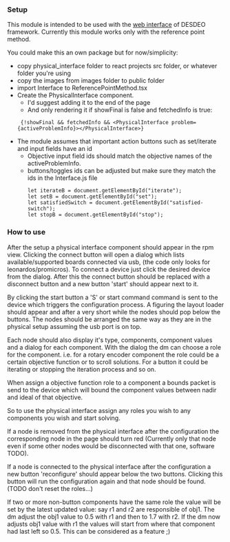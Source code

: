 ### Setup
This module is intended to be used with the [web interface](https://github.com/gialmisi/desdeo-frontend) of DESDEO framework. Currently this module works only with the reference point method.

You could make this an own package but for now/simplicity:
* copy physical_interface folder to react projects src folder, or whatever folder you're using
* copy the images from images folder to public folder
* import Interface to ReferencePointMethod.tsx 
* Create the PhysicalInterface component.
    * I'd suggest adding it to the end of the page
    * And only rendering it if showFinal is false and fetchedInfo is true: 
    ```
     {!showFinal && fetchedInfo && <PhysicalInterface problem={activeProblemInfo}></PhysicalInterface>}
     ```
* The module assumes that important action buttons such as set/iterate and input fields have an id
    * Objective input field ids should match the objective names of the activeProblemInfo.
    * buttons/toggles ids can be adjusted but make sure they match the ids in the Interface.js file
        ```
        let iterateB = document.getElementById("iterate");
        let setB = document.getElementById("set");
        let satisfiedSwitch = document.getElementById("satisfied-switch");
        let stopB = document.getElementById("stop");
        ```



### How to use

After the setup a physical interface component should appear in the rpm view. Clicking the connect button will open a dialog which lists available/supported boards connected via usb, (the code only looks for leonardos/promicros). To connect a device just click the desired device from the dialog. After this the connect button should be replaced with a disconnect button and a new button 'start' should appear next to it. 

By clicking the start button a 'S' or start command command is sent to the device which triggers the configuration process. A figuring the layout loader should appear and after a very short while the nodes should pop below the buttons. The nodes should be arranged the same way as they are in the physical setup assuming the usb port is on top.

Each node should also display it's type, components, component values and a dialog for each component. With the dialog the dm can choose a role for the component. i.e. for a rotary encoder component the role could be a certain objective function or to scroll solutions. For a button it could be iterating or stopping the iteration process and so on.

When assign a objective function role to a component a bounds packet is send to the device which will bound the component values between nadir and ideal of that objective.

So to use the physical interface assign any roles you wish to any components you wish and start solving.

If a node is removed from the physical interface after the configuration the corresponding node in the page should turn red (Currently only that node even if some other nodes would be disconnected with that one, software TODO). 

If a node is connected to the physical interface after the configuration a new button 'reconfigure' should appear below the two buttons. Clicking this button will run the configuration again and that node should be found. (TODO don't reset the roles...)

If two or more non-button components have the same role the value will be set by the latest updated value:
say r1 and r2 are responsible of obj1. The dm adjust the obj1 value to 0.5 with r1 and then to 1.7 with r2. If the dm now adjusts obj1 value with r1 the values will start from where that component had last left so 0.5. This can be considered as a feature ;)